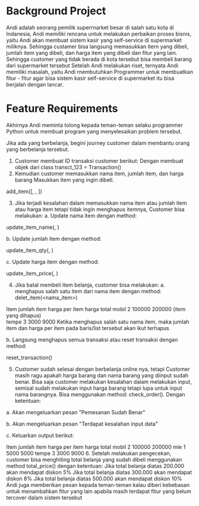 # Background Project
Andi adalah seorang pemilik superrnarket besar di salah satu kota di Indanesia, Andi memiliki rencana untuk melakukan perbaikan proses bisnis, yaitu Andi akan membuat sistem kasir yang self-service di supermarket miliknya. Sehingga custamer bisa langsung memasukkan itern yang dibeli, jumlah item yang dibeli, dan harga item yang dibeli dan fitur yang lain. Sehingga customer yang tidak berada di kota tersebut bisa membeli barang dari supermarket tersebut Setelah Andi melakukan riset, ternyata Andi memiliki masalah, yaitu Andi rnembutuhkan Programmer untuk membuatkan fitur - fitur agar bisa sistem kasir self-service di supermarket itu bisa berjalan dengan lancar.

# Feature Requirements
Akhirnya Andi meminta tolong kepada teman-teman selaku programmer Python untuk membuat program yang menyelesaikan problem tersebut.

Jika ada yang berbelanja, begini journey customer dalam membantu orang yang berbelanja tersebut.

1. Customer membuat ID transaksi customer berikut:
Dengan membuat objek dari class transct_123 = Transaction()
2. Kemudian customer memasukkan nama item, jumlah item, dan harga barang
Masukkan item yang ingin dibeli.

add_item([<nama item>, <jumlah item>, <harga per item>])

3. Jika terjadi kesalahan dalam memasukkan nama item atau jumlah item atau harga item tetapi tidak ingin menghapus itemnya, Customer bisa melakukan:
a. Update nama item dengan method:

update_item_name(<nama item>, <update nama item>)

b. Update jumlah item dengan method:

update_item_qty(<nama item>, <update jumlah item>)

c. Update harga item dengan method:

update_item_price(<nama item>, <update harga item>)

4. Jika batal membeli item belanja, customer bisa melakukan:
a. menghapus salah satu item dari nama item dengan method: delet_item(<nama_item>)

Item	jumlah item	harga per item	harga total
mobil	2	100000	200000
(item yang dihapus)			
tempe	3	3000	9000
Ketika menghapus salah satu nama item, maka jumlah item dan harga per item pada baris/list tersebut akan ikut terhapus

b. Langsung menghapus semua transaksi atau reset transaksi dengan method:

reset_transaction()

5. Customer sudah selesai dengan berbelanja online nya, tetapi Customer masih ragu apakah harga barang dan nama barang yang diinput sudah benar. Bisa saja customer melakukan kesalahan dalam melakukan input, semisal sudah melakukan input harga barang tetapi lupa untuk input nama barangnya. Bisa menggunakan method:
check_order(). Dengan ketentuan:

a. Akan mengeluarkan pesan "Pemesanan Sudah Benar"

b. Akan mengeluarkan pesan "Terdapat kesalahan input data"

c. Keluarkan output berikut:

Item	jumlah item	harga per item	harga total
mobil	2	100000	200000
mie	1	5000	5000
tempe	3	3000	9000
6. Setelah melakukan pengecekan, customer bisa menghiting total belanja yang sudah dibeli menggunakan method total_price() dengan ketentuan:
Jika total belanja diatas 200.000 akan mendapat diskon 5%
Jika total belanja diatas 300.000 akan mendapat diskon 8%
Jika total belanja diatas 500.000 akan mendapat diskon 10%
Andi juga memberikan pesan kepada teman-teman kalau diberi kebebasan untuk menambahkan fitur yang lain apabila masih terdapat fitur yang belum tercover dalam sistem tersebut
